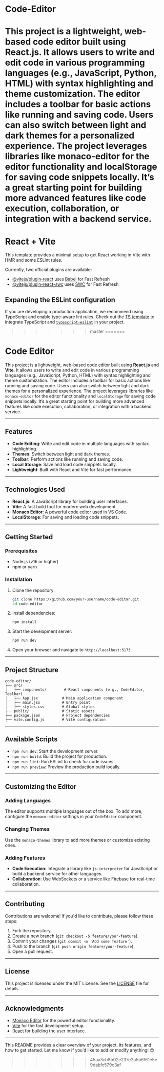 # Code-Editor


This project is a lightweight, web-based code editor built using React.js. It allows users to write and edit code in various programming languages (e.g., JavaScript, Python, HTML) with syntax highlighting and theme customization. The editor includes a toolbar for basic actions like running and saving code. Users can also switch between light and dark themes for a personalized experience. The project leverages libraries like monaco-editor for the editor functionality and localStorage for saving code snippets locally. It’s a great starting point for building more advanced features like code execution, collaboration, or integration with a backend service.
=======
# React + Vite

This template provides a minimal setup to get React working in Vite with HMR and some ESLint rules.

Currently, two official plugins are available:

- [@vitejs/plugin-react](https://github.com/vitejs/vite-plugin-react/blob/main/packages/plugin-react/README.md) uses [Babel](https://babeljs.io/) for Fast Refresh
- [@vitejs/plugin-react-swc](https://github.com/vitejs/vite-plugin-react-swc) uses [SWC](https://swc.rs/) for Fast Refresh

## Expanding the ESLint configuration

If you are developing a production application, we recommend using TypeScript and enable type-aware lint rules. Check out the [TS template](https://github.com/vitejs/vite/tree/main/packages/create-vite/template-react-ts) to integrate TypeScript and [`typescript-eslint`](https://typescript-eslint.io) in your project.
>>>>>>> master
=======
# Code Editor

This project is a lightweight, web-based code editor built using **React.js** and **Vite**. It allows users to write and edit code in various programming languages (e.g., JavaScript, Python, HTML) with syntax highlighting and theme customization. The editor includes a toolbar for basic actions like running and saving code. Users can also switch between light and dark themes for a personalized experience. The project leverages libraries like `monaco-editor` for the editor functionality and `localStorage` for saving code snippets locally. It’s a great starting point for building more advanced features like code execution, collaboration, or integration with a backend service.

---

## Features

- **Code Editing**: Write and edit code in multiple languages with syntax highlighting.
- **Themes**: Switch between light and dark themes.
- **Toolbar**: Perform actions like running and saving code.
- **Local Storage**: Save and load code snippets locally.
- **Lightweight**: Built with React and Vite for fast performance.

---

## Technologies Used

- **React.js**: A JavaScript library for building user interfaces.
- **Vite**: A fast build tool for modern web development.
- **Monaco Editor**: A powerful code editor used in VS Code.
- **LocalStorage**: For saving and loading code snippets.

---

## Getting Started

### Prerequisites

- Node.js (v16 or higher)
- npm or yarn

### Installation

1. Clone the repository:
   ```bash
   git clone https://github.com/your-username/code-editor.git
   cd code-editor
   ```

2. Install dependencies:
   ```bash
   npm install
   ```

3. Start the development server:
   ```bash
   npm run dev
   ```

4. Open your browser and navigate to `http://localhost:5173`.

---

## Project Structure

```
code-editor/
├── src/
│   ├── components/        # React components (e.g., CodeEditor, Toolbar)
│   ├── App.jsx           # Main application component
│   ├── main.jsx          # Entry point
│   ├── styles.css        # Global styles
├── public/               # Static assets
├── package.json          # Project dependencies
├── vite.config.js        # Vite configuration
```

---

## Available Scripts

- `npm run dev`: Start the development server.
- `npm run build`: Build the project for production.
- `npm run lint`: Run ESLint to check for code issues.
- `npm run preview`: Preview the production build locally.

---

## Customizing the Editor

### Adding Languages
The editor supports multiple languages out of the box. To add more, configure the `monaco-editor` settings in your `CodeEditor` component.

### Changing Themes
Use the `monaco-themes` library to add more themes or customize existing ones.

### Adding Features
- **Code Execution**: Integrate a library like `js-interpreter` for JavaScript or build a backend service for other languages.
- **Collaboration**: Use WebSockets or a service like Firebase for real-time collaboration.

---

## Contributing

Contributions are welcome! If you'd like to contribute, please follow these steps:

1. Fork the repository.
2. Create a new branch (`git checkout -b feature/your-feature`).
3. Commit your changes (`git commit -m 'Add some feature'`).
4. Push to the branch (`git push origin feature/your-feature`).
5. Open a pull request.

---

## License

This project is licensed under the MIT License. See the [LICENSE](LICENSE) file for details.

---

## Acknowledgments

- [Monaco Editor](https://github.com/microsoft/monaco-editor) for the powerful editor functionality.
- [Vite](https://vitejs.dev/) for the fast development setup.
- [React](https://reactjs.org/) for building the user interface.

---

This README provides a clear overview of your project, its features, and how to get started. Let me know if you'd like to add or modify anything! 😊
>>>>>>> 45aa3cb8b02e237e2a5b6f61e5e9dabfc579c3af
